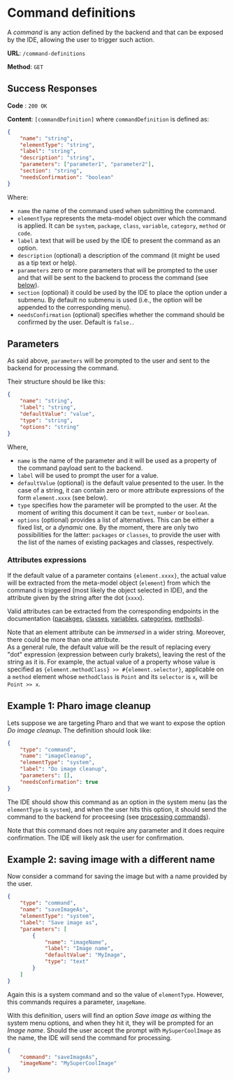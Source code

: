 # Command definitions

A _command_ is any action defined by the backend and that can be exposed by the IDE, allowing the user to trigger such action.

**URL**: `/command-definitions`

**Method**: `GET`

## Success Responses

**Code** : `200 OK`

**Content**: `[commandDefinition]` where `commandDefinition` is defined as:

```json
{
	"name": "string",
	"elementType": "string",
	"label": "string",
	"description": "string",
	"parameters": ["parameter1", "parameter2"],
	"section": "string",
	"needsConfirmation": "boolean"
}
```

Where:
-   `name` the name of the command used when submitting the command.
-   `elementType` represents the meta-model object over which the command is applied. It can be `system`, `package`, `class`, `variable`, `category`, `method` or `code`.
-   `label` a text that will be used by the IDE to present the command as an option.
-   `description` (optional) a description of the command (it might be used as a tip text or help).
-   `parameters` zero or more parameters that will be prompted to the user and that will be sent to the backend to process the command (see [below](#parameters)).
-   `section` (optional) it could be used by the IDE to place the option under a submenu. By default no submenu is used (i.e., the option will be appended to the corresponding menu).
-   `needsConfirmation` (optional) specifies whether the command should be confirmed by the user. Default is `false.`.

## Parameters

As said above, `parameters` will be prompted to the user and sent to the backend for processing the command.

Their structure should be like this:

```json
{
	"name": "string",
	"label": "string",
	"defaultValue": "value",
	"type": "string",
	"options": "string"
}
```

Where,

-   `name` is the name of the parameter and it will be used as a property of the command payload sent to the backend.
-   `label` will be used to prompt the user for a value.
-   `defaultValue` (optional) is the default value presented to the user. In the case of a string, it can contain zero or more attribute expressions of the form `element.xxxx` (see below).
-   `type` specifies how the parameter will be prompted to the user. At the moment of writing this document it can be `text`, `number` or `boolean`.
-   `options` (optional) provides a list of alternatives. This can be either a fixed list, or a _dynamic_ one. By the moment, there are only two possibilities for the latter: `packages` or `classes`, to provide the user with the list of the names of existing packages and classes, respectively.

### Attributes expressions

If the default value of a parameter contains `{element.xxxx}`, the actual value will be extracted from the meta-model object (`element`) from which the command is triggered (most likely the object selected in IDE), and the attribute given by the string after the dot (`xxxx`).

Valid attributes can be extracted from the corresponding endpoints in the documentation ([pacakges](../code/packages/get.md), [classes](../code/classes/get.md), [variables](../code/classes/name/variables/get.md), [categories](../code/classes/name/categories/get.md), [methods](../code/methods/get.md)).

Note that an element attribute can be _immersed_ in a wider string. Moreover, there could be more than one attribute.\
As a general rule, the default value will be the result of replacing every "dot" expression (expression between curly brakets), leaving the rest of the string as it is. For example, the actual value of a property whose value is specified as `{element.methodClass} >> #{element.selector}`, applicable on a `method` element whose `methodClass` is `Point` and its `selector` is `x`, will be `Point >> x`.

## Example 1: Pharo image cleanup

Lets suppose we are targeting Pharo and that we want to expose the option _Do image cleanup_. The definition should look like:

```json
{
	"type": "command",
	"name": "imageCleanup",
	"elementType": "system",
	"label": "Do image cleanup",
	"parameters": [],
	"needsConfirmation": true
}
```

The IDE should show this command as an option in the system menu (as the `elementType` is `system`), and when the user hits this option, it should send the command to the backend for proceesing (see [processing commands](post.md)).

Note that this command does not require any parameter and it does require confirmation. The IDE will likely ask the user for confirmation.

## Example 2: saving image with a different name

Now consider a command for saving the image but with a name provided by the user.

```json
{
	"type": "command",
	"name": "saveImageAs",
	"elementType": "system",
	"label": "Save image as",
	"parameters": [
		{
			"name": "imageName",
			"label": "Image name",
			"defaultValue": "MyImage",
			"type": "text"
		}
	]
}
```

Again this is a system command and so the value of `elementType`. However, this commands requires a parameter, `imageName`.

With this definition, users will find an option _Save image as_ withing the system menu options, and when they hit it, they will be prompted for an _Image name_. Should the user accept the prompt with `MySuperCoolImage` as the name, the IDE will send the command for processing.

```json
{
	"command": "saveImageAs",
	"imageName": "MySuperCoolImage"
}
```
